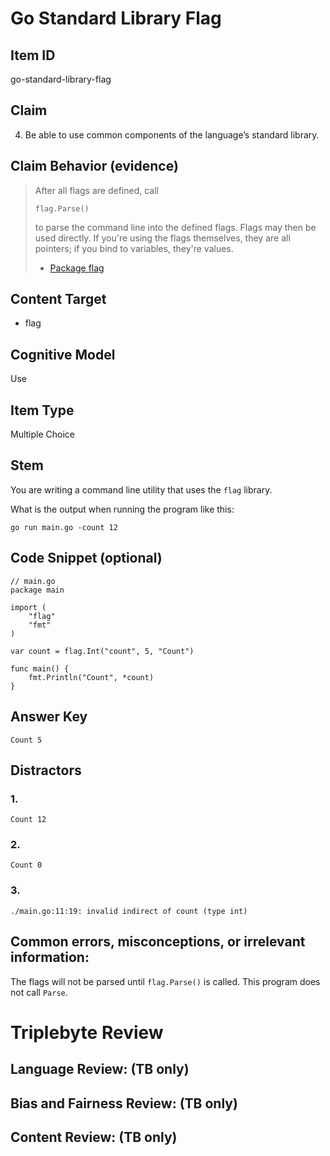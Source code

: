 # Go Standard Library Flag

## Item ID
go-standard-library-flag

## Claim
4. Be able to use common components of the language’s standard library.

## Claim Behavior (evidence)
> After all flags are defined, call
>
>     flag.Parse()
>
> to parse the command line into the defined flags.
> Flags may then be used directly. If you're using the flags themselves, they are all pointers; if you bind to variables, they're values.
> - [Package flag](https://golang.org/pkg/flag/#hdr-Usage)


## Content Target
* flag

## Cognitive Model
Use

## Item Type
Multiple Choice

## Stem

You are writing a command line utility that uses the `flag` library.

What is the output when running the program like this:
```
go run main.go -count 12
```

## Code Snippet (optional)
```golang
// main.go
package main

import (
	"flag"
	"fmt"
)

var count = flag.Int("count", 5, "Count")

func main() {
	fmt.Println("Count", *count)
}
```

## Answer Key

```
Count 5
```


## Distractors

### 1.
```
Count 12
```

### 2.
```
Count 0
```

### 3.
```
./main.go:11:19: invalid indirect of count (type int)
```

## Common errors, misconceptions, or irrelevant information:

The flags will not be parsed until `flag.Parse()` is called.  This program does not call `Parse`.


# Triplebyte Review


## Language Review: (TB only)


## Bias and Fairness Review: (TB only)


## Content Review: (TB only)

